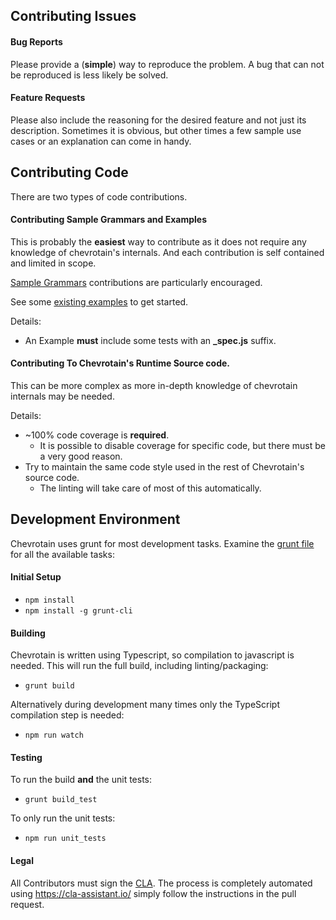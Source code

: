 ## Contributing Issues

#### Bug Reports
Please provide a (**simple**) way to reproduce the problem.
A bug that can not be reproduced is less likely be solved.


#### Feature Requests
Please also include the reasoning for the desired feature and not just its description.
Sometimes it is obvious, but other times a few sample use cases or an explanation
can come in handy.


## Contributing Code

There are two types of code contributions.

#### Contributing Sample Grammars and Examples
This is probably the **easiest** way to contribute as it does not require any knowledge of chevrotain's internals.
And each contribution is self contained and limited in scope.

[Sample Grammars][sample_grammars] contributions are particularly encouraged. 

See some [existing examples][examples] to get started.

Details:
* An Example **must** include some tests with an **_spec.js** suffix.


#### Contributing To Chevrotain's Runtime Source code.

This can be more complex as more in-depth knowledge of chevrotain internals may be needed.

Details:
* ~100% code coverage is **required**. 
  - It is possible to disable coverage for specific code, but there must be a very good reason.
* Try to maintain the same code style used in the rest of Chevrotain's source code.
  - The linting will take care of most of this automatically.


## Development Environment

Chevrotain uses grunt for most development tasks.
Examine the [grunt file][grunt_file] for all the available tasks:

#### Initial Setup

* ```npm install```
* ```npm install -g grunt-cli```

#### Building

Chevrotain is written using Typescript, so compilation to javascript is needed.
This will run the full build, including linting/packaging:
* ```grunt build```

Alternatively during development many times only the TypeScript compilation step is needed:
* ```npm run watch```

#### Testing

To run the build **and** the unit tests:
* ```grunt build_test```
 
To only run the unit tests:
* ```npm run unit_tests```

#### Legal

All Contributors must sign the [CLA][cla].
The process is completely automated using https://cla-assistant.io/
simply follow the instructions in the pull request.

[examples]: https://github.com/SAP/chevrotain/tree/master/examples
[sample_grammars]: https://github.com/SAP/chevrotain/tree/master/examples/grammars
[cond_import]: https://github.com/SAP/chevrotain/blob/ab686d96aedb375515a14adad79b1ae8b91af2df/examples/parser/parametrized_rules/parametrized_spec.js#L8
[cla]: https://cla-assistant.io/SAP/chevrotain
[grunt_file]: https://github.com/SAP/chevrotain/blob/master/gruntfile.js
